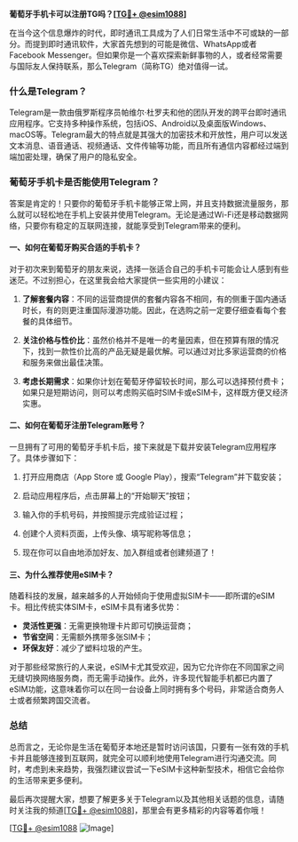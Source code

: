 **葡萄牙手机卡可以注册TG吗？[[TG💪+ @esim1088](https://t.me/s/esim1088)]**

在当今这个信息爆炸的时代，即时通讯工具成为了人们日常生活中不可或缺的一部分。而提到即时通讯软件，大家首先想到的可能是微信、WhatsApp或者Facebook Messenger。但如果你是一个喜欢探索新鲜事物的人，或者经常需要与国际友人保持联系，那么Telegram（简称TG）绝对值得一试。

### 什么是Telegram？

Telegram是一款由俄罗斯程序员帕维尔·杜罗夫和他的团队开发的跨平台即时通讯应用程序。它支持多种操作系统，包括iOS、Android以及桌面版Windows、macOS等。Telegram最大的特点就是其强大的加密技术和开放性，用户可以发送文本消息、语音通话、视频通话、文件传输等功能，而且所有通信内容都经过端到端加密处理，确保了用户的隐私安全。

### 葡萄牙手机卡是否能使用Telegram？

答案是肯定的！只要你的葡萄牙手机卡能够正常上网，并且支持数据流量服务，那么就可以轻松地在手机上安装并使用Telegram。无论是通过Wi-Fi还是移动数据网络，只要你有稳定的互联网连接，就能享受到Telegram带来的便利。

#### 一、如何在葡萄牙购买合适的手机卡？

对于初次来到葡萄牙的朋友来说，选择一张适合自己的手机卡可能会让人感到有些迷茫。不过别担心，在这里我会给大家提供一些实用的小建议：

1. **了解套餐内容**：不同的运营商提供的套餐内容各不相同，有的侧重于国内通话时长，有的则更注重国际漫游功能。因此，在选购之前一定要仔细查看每个套餐的具体细节。
   
2. **关注价格与性价比**：虽然价格并不是唯一的考量因素，但在预算有限的情况下，找到一款性价比高的产品无疑是最优解。可以通过对比多家运营商的价格和服务来做出最佳决策。

3. **考虑长期需求**：如果你计划在葡萄牙停留较长时间，那么可以选择预付费卡；如果只是短期访问，则可以考虑购买临时SIM卡或eSIM卡，这样既方便又经济实惠。

#### 二、如何在葡萄牙注册Telegram账号？

一旦拥有了可用的葡萄牙手机卡后，接下来就是下载并安装Telegram应用程序了。具体步骤如下：

1. 打开应用商店（App Store 或 Google Play），搜索“Telegram”并下载安装；
   
2. 启动应用程序后，点击屏幕上的“开始聊天”按钮；
   
3. 输入你的手机号码，并按照提示完成验证过程；
   
4. 创建个人资料页面，上传头像、填写昵称等信息；
   
5. 现在你可以自由地添加好友、加入群组或者创建频道了！

#### 三、为什么推荐使用eSIM卡？

随着科技的发展，越来越多的人开始倾向于使用虚拟SIM卡——即所谓的eSIM卡。相比传统实体SIM卡，eSIM卡具有诸多优势：

- **灵活性更强**：无需更换物理卡片即可切换运营商；
- **节省空间**：无需额外携带多张SIM卡；
- **环保友好**：减少了塑料垃圾的产生。

对于那些经常旅行的人来说，eSIM卡尤其受欢迎，因为它允许你在不同国家之间无缝切换网络服务商，而无需手动操作。此外，许多现代智能手机都已内置了eSIM功能，这意味着你可以在同一台设备上同时拥有多个号码，非常适合商务人士或者频繁跨国交流者。

### 总结

总而言之，无论你是生活在葡萄牙本地还是暂时访问该国，只要有一张有效的手机卡并且能够连接到互联网，就完全可以顺利地使用Telegram进行沟通交流。同时，考虑到未来趋势，我强烈建议尝试一下eSIM卡这种新型技术，相信它会给你的生活带来更多便利。

最后再次提醒大家，想要了解更多关于Telegram以及其他相关话题的信息，请随时关注我的频道[[TG💪+ @esim1088](https://t.me/s/esim1088)]，那里会有更多精彩的内容等着你哦！

[[TG💪+ @esim1088](https://t.me/s/esim1088) ![Image](https://i.postimg.cc/4NQfJmqS/Snipaste-2025-05-13-00-14-12.png)]